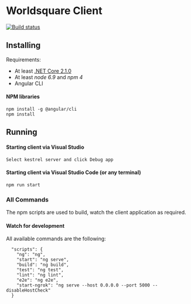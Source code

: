 # Worldsquare Client
[![Build status](https://stellmart.visualstudio.com/StellMart/_apis/build/status/app/app-master)](https://stellmart.visualstudio.com/StellMart/_build/latest?definitionId=6)

## <a name="1"></a>Installing
Requirements:
- At least [.NET Core 2.1.0](https://www.microsoft.com/net/download/core)
- At least _node 6.9_ and _npm 4_
- Angular CLI

#### NPM libraries
```
npm install -g @angular/cli
npm install
```

## <a name="2"></a>Running
#### Starting client via Visual Studio
```
Select kestrel server and click Debug app
```

#### Starting client via Visual Studio Code (or any terminal)
```
npm run start
```
### <a name="3"></a>All Commands
The npm scripts are used to build, watch the client application as required.

#### Watch for development

All available commands are the following:
```
  "scripts": {
    "ng": "ng",
    "start": "ng serve",
    "build": "ng build",
    "test": "ng test",
    "lint": "ng lint",
    "e2e": "ng e2e",
    "start-ngrok": "ng serve --host 0.0.0.0 --port 5000 --disableHostCheck"
  }
```
